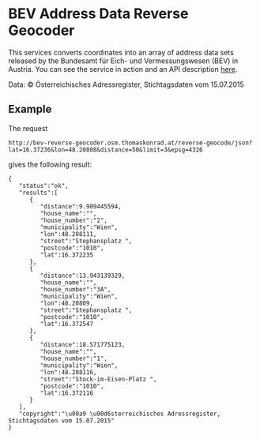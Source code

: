 BEV Address Data Reverse Geocoder
=================================

This services converts coordinates into an array of address data sets released by the Bundesamt für Eich- und
Vermessungswesen (BEV) in Austria. You can see the service in action and an API description
[here](http://bev-reverse-geocoder.osm.thomaskonrad.at/).

Data: © Österreichisches Adressregister, Stichtagsdaten vom 15.07.2015

Example
-------

The request

```
http://bev-reverse-geocoder.osm.thomaskonrad.at/reverse-geocode/json?lat=16.37236&lon=48.20808&distance=50&limit=3&epsg=4326
```

gives the following result:

```
{
   "status":"ok",
   "results":[
      {
         "distance":9.909445594,
         "house_name":"",
         "house_number":"2",
         "municipality":"Wien",
         "lon":48.208111,
         "street":"Stephansplatz ",
         "postcode":"1010",
         "lat":16.372235
      },
      {
         "distance":13.943139329,
         "house_name":"",
         "house_number":"3A",
         "municipality":"Wien",
         "lon":48.20809,
         "street":"Stephansplatz ",
         "postcode":"1010",
         "lat":16.372547
      },
      {
         "distance":18.571775123,
         "house_name":"",
         "house_number":"1",
         "municipality":"Wien",
         "lon":48.208116,
         "street":"Stock-im-Eisen-Platz ",
         "postcode":"1010",
         "lat":16.372116
      }
   ],
   "copyright":"\u00a9 \u00d6sterreichisches Adressregister, Stichtagsdaten vom 15.07.2015"
}
```
